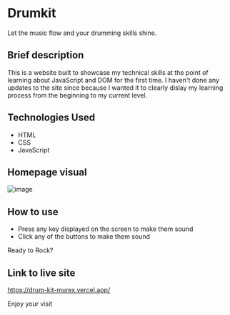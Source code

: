 # Drumkit

Let the music flow and your drumming skills shine.
	
## Brief description
This is a website built to showcase my technical skills at the point of learning about JavaScript and DOM for the first time.
I haven't done any updates to the site since because I wanted it to clearly dislay my learning process from the beginning to my current level.

## Technologies Used

* HTML
* CSS
* JavaScript
	
## Homepage visual

![image](https://user-images.githubusercontent.com/124366412/224071561-2272f12d-b136-495e-a100-68837cca9f11.png)

## How to use
* Press any key displayed on the screen to make them sound
* Click any of the buttons to make them sound

Ready to Rock?
	
## Link to live site
https://drum-kit-murex.vercel.app/

Enjoy your visit
